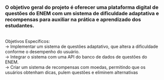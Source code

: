 ### O objetivo geral do projeto é oferecer uma plataforma digital de questões do ENEM com um sistema de dificuldade adaptativa e recompensas para auxiliar na prática e aprendizado dos estudantes.
<br>
Objetivos Específicos:
<br>
-> Implementar um sistema de questões adaptativo, que altera a dificuldade conforme o desempenho do usuário.
<br>
-> Integrar o sistema com uma API do banco de dados de questões do ENEM.
<br>
-> Criar um sistema de recompensas com moedas, permitindo que os usuários obtenham dicas, pulem questões e eliminem alternativas

